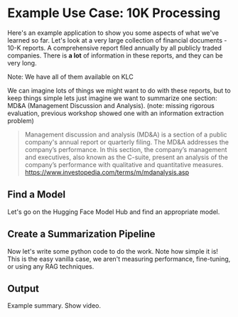 # Example Use Case: 10K Processing

Here's an example application to show you some aspects of what we've learned so far. Let's look at a very large collection of financial documents - 10-K reports. A comprehensive report filed annually by all publicly traded companies. There is __a lot__ of information in these reports, and they can be very long.

Note: We have all of them available on KLC

We can imagine lots of things we might want to do with these reports, but to keep things simple lets just imagine we want to summarize one section: MD&A (Management Discussion and Analysis). (note: missing rigorous evaluation, previous workshop showed one with an information extraction problem)

> Management discussion and analysis (MD&A) is a section of a public company's annual report or quarterly filing. The MD&A addresses the company’s performance. In this section, the company’s management and executives, also known as the C-suite, present an analysis of the company’s performance with qualitative and quantitative measures. https://www.investopedia.com/terms/m/mdanalysis.asp

## Find a Model

Let's go on the Hugging Face Model Hub and find an appropriate model.

## Create a Summarization Pipeline

Now let's write some python code to do the work. Note how simple it is! This is the easy vanilla case, we aren't measuring performance, fine-tuning, or using any RAG techniques.

## Output

Example summary. Show video.
